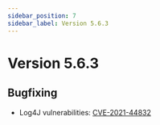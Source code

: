 ```yaml
---
sidebar_position: 7
sidebar_label: Version 5.6.3
---
```


# Version 5.6.3

## Bugfixing
- Log4J vulnerabilities: [CVE-2021-44832](https://github.com/advisories/GHSA-8489-44mv-ggj8)
